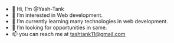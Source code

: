 - 👋 Hi, I’m @Yash-Tank
- 👀 I’m interested in Web development.
- 🌱 I’m currently learning many technologies in web development.
- 💞️ I’m looking for opportunities in same.
- 📫 you can reach me at tashtank11@gmail.com

<!---
Yash-Tank/Yash-Tank is a ✨ special ✨ repository because its `README.md` (this file) appears on your GitHub profile.
You can click the Preview link to take a look at your changes.
--->
